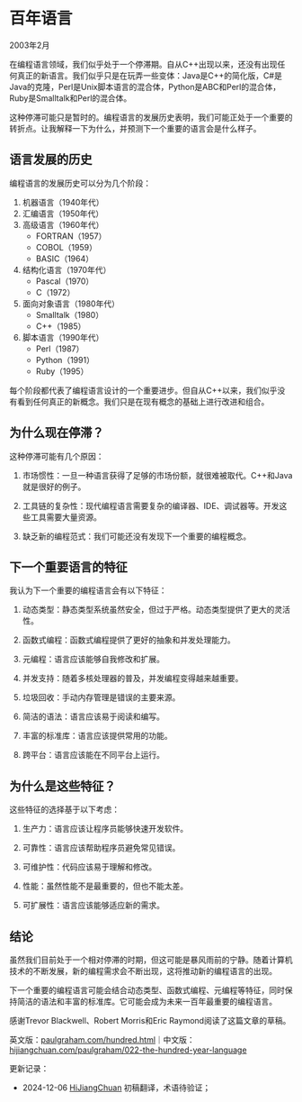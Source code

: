 



# 百年语言

2003年2月

在编程语言领域，我们似乎处于一个停滞期。自从C++出现以来，还没有出现任何真正的新语言。我们似乎只是在玩弄一些变体：Java是C++的简化版，C#是Java的克隆，Perl是Unix脚本语言的混合体，Python是ABC和Perl的混合体，Ruby是Smalltalk和Perl的混合体。

这种停滞可能只是暂时的。编程语言的发展历史表明，我们可能正处于一个重要的转折点。让我解释一下为什么，并预测下一个重要的语言会是什么样子。

## 语言发展的历史

编程语言的发展历史可以分为几个阶段：

1. 机器语言（1940年代）
2. 汇编语言（1950年代）
3. 高级语言（1960年代）
   - FORTRAN（1957）
   - COBOL（1959）
   - BASIC（1964）
4. 结构化语言（1970年代）
   - Pascal（1970）
   - C（1972）
5. 面向对象语言（1980年代）
   - Smalltalk（1980）
   - C++（1985）
6. 脚本语言（1990年代）
   - Perl（1987）
   - Python（1991）
   - Ruby（1995）

每个阶段都代表了编程语言设计的一个重要进步。但自从C++以来，我们似乎没有看到任何真正的新概念。我们只是在现有概念的基础上进行改进和组合。

## 为什么现在停滞？

这种停滞可能有几个原因：

1. 市场惯性：一旦一种语言获得了足够的市场份额，就很难被取代。C++和Java就是很好的例子。

2. 工具链的复杂性：现代编程语言需要复杂的编译器、IDE、调试器等。开发这些工具需要大量资源。

3. 缺乏新的编程范式：我们可能还没有发现下一个重要的编程概念。

## 下一个重要语言的特征

我认为下一个重要的编程语言会有以下特征：

1. 动态类型：静态类型系统虽然安全，但过于严格。动态类型提供了更大的灵活性。

2. 函数式编程：函数式编程提供了更好的抽象和并发处理能力。

3. 元编程：语言应该能够自我修改和扩展。

4. 并发支持：随着多核处理器的普及，并发编程变得越来越重要。

5. 垃圾回收：手动内存管理是错误的主要来源。

6. 简洁的语法：语言应该易于阅读和编写。

7. 丰富的标准库：语言应该提供常用的功能。

8. 跨平台：语言应该能在不同平台上运行。

## 为什么是这些特征？

这些特征的选择基于以下考虑：

1. 生产力：语言应该让程序员能够快速开发软件。

2. 可靠性：语言应该帮助程序员避免常见错误。

3. 可维护性：代码应该易于理解和修改。

4. 性能：虽然性能不是最重要的，但也不能太差。

5. 可扩展性：语言应该能够适应新的需求。

## 结论

虽然我们目前处于一个相对停滞的时期，但这可能是暴风雨前的宁静。随着计算机技术的不断发展，新的编程需求会不断出现，这将推动新的编程语言的出现。

下一个重要的编程语言可能会结合动态类型、函数式编程、元编程等特征，同时保持简洁的语法和丰富的标准库。它可能会成为未来一百年最重要的编程语言。

感谢Trevor Blackwell、Robert Morris和Eric Raymond阅读了这篇文章的草稿。

英文版：[paulgraham.com/hundred.html](https://paulgraham.com/hundred.html)｜中文版：[hijiangchuan.com/paulgraham/022-the-hundred-year-language](https://hijiangchuan.com/paulgraham/022-the-hundred-year-language)

更新记录：
- 2024-12-06 [HiJiangChuan](https://hijiangchuan.com) 初稿翻译，术语待验证；
